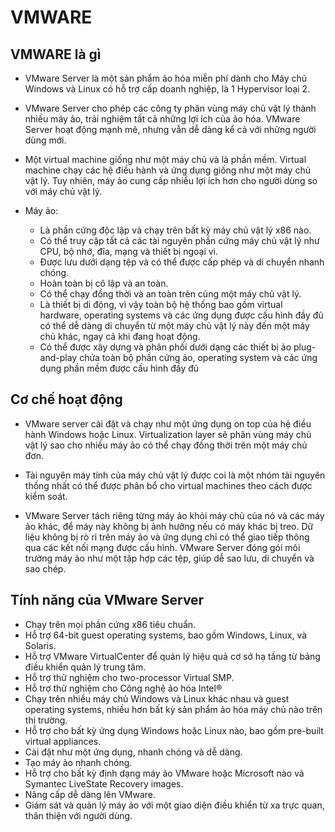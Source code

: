 # VMWARE
## VMWARE là gì
- VMware Server là một sản phẩm ảo hóa miễn phí dành cho Máy chủ Windows và Linux có hỗ trợ cấp doanh nghiệp, là 1 Hypervisor loại 2.
- VMware Server cho phép các công ty phân vùng máy chủ vật lý thành nhiều máy ảo, trải nghiệm tất cả những lợi ích của ảo hóa. VMware Server hoạt động mạnh mẽ, nhưng vẫn dễ dàng kể cả với những người dùng mới.

- Một virtual machine giống như một máy chủ và là phần mềm. Virtual machine chạy các hệ điều hành và ứng dụng giống như một máy chủ vật lý. Tuy nhiên, máy ảo cung cấp nhiều lợi ích hơn cho người dùng so với máy chủ vật lý.

- Máy ảo:
    + Là phần cứng độc lập và chạy trên bất kỳ máy chủ vật lý x86 nào.
    + Có thể truy cập tất cả các tài nguyên phần cứng máy chủ vật lý như CPU, bộ nhớ, đĩa, mạng và thiết bị ngoại vi.
    + Được lưu dưới dạng tệp và có thể được cấp phép và di chuyển nhanh chóng.
    + Hoàn toàn bị cô lập và an toàn.
    + Có thể chạy đồng thời và an toàn trên cùng một máy chủ vật lý.
    + Là thiết bị di động, vì vậy toàn bộ hệ thống bao gồm virtual hardware, operating systems và các ứng dụng được cấu hình đầy đủ có thể dễ dàng di chuyển từ một máy chủ vật lý này đến một máy chủ khác, ngay cả khi đang hoạt động.
    + Có thể được xây dựng và phân phối dưới dạng các thiết bị ảo plug-and-play chứa toàn bộ phần cứng ảo, operating system và các ứng dụng phần mềm được cấu hình đầy đủ

## Cơ chế hoạt động
- VMware server cài đặt và chạy như một ứng dụng on top của hệ điều hành Windows hoặc Linux. Virtualization layer sẽ phân vùng máy chủ vật lý sao cho nhiều máy ảo có thể chạy đồng thời trên một máy chủ đơn.

- Tài nguyên máy tính của máy chủ vật lý được coi là một nhóm tài nguyên thống nhất có thể được phân bổ cho virtual machines theo cách được kiểm soát.

- VMware Server tách riêng từng máy ảo khỏi máy chủ của nó và các máy ảo khác, để máy này không bị ảnh hưởng nếu có máy khác bị treo. Dữ liệu không bị rò rỉ trên máy ảo và ứng dụng chỉ có thể giao tiếp thông qua các kết nối mạng được cấu hình. VMware Server đóng gói môi trường máy ảo như một tập hợp các tệp, giúp dễ sao lưu, di chuyển và sao chép.
## Tính năng của VMware Server

- Chạy trên mọi phần cứng x86 tiêu chuẩn.
- Hỗ trợ 64-bit guest operating systems, bao gồm Windows, Linux, và Solaris.
- Hỗ trợ VMware VirtualCenter để quản lý hiệu quả cơ sở hạ tầng từ bảng điều khiển quản lý trung tâm.
- Hỗ trợ thử nghiệm cho two-processor Virtual SMP.
- Hỗ trợ thử nghiệm cho Công nghệ ảo hóa Intel®
- Chạy trên nhiều máy chủ Windows và Linux khác nhau và
guest operating systems, nhiều hơn bất kỳ sản phẩm ảo hóa máy chủ nào trên thị trường.
- Hỗ trợ cho bất kỳ ứng dụng Windows hoặc Linux nào, bao gồm pre-built virtual appliances.
- Cài đặt như một ứng dụng, nhanh chóng và dễ dàng.
- Tạo máy ảo nhanh chóng.
- Hỗ trợ cho bất kỳ định dạng máy ảo VMware hoặc Microsoft nào và Symantec LiveState Recovery images.
- Nâng cấp dễ dàng lên VMware.
- Giám sát và quản lý máy ảo với một giao diện điều khiển từ xa trực quan, thân thiện với người dùng.